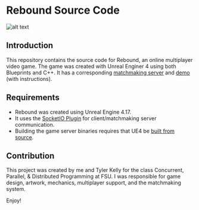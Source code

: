 Rebound Source Code
=========================

![alt text](https://jwparsons.bitbucket.io/style/images/projects/rebound/title.png "Rebound Title")

## Introduction
This repository contains the source code for Rebound, an online multiplayer video game.
The game was created with Unreal Enginer 4 using both Blueprints and C++.
It has a corresponding [matchmaking server](https://github.com/jwparsons/Rebound_MatchmakingServer) and [demo](https://github.com/jwparsons/Rebound_Demo) (with instructions).


## Requirements
* Rebound was created using Unreal Engine 4.17.
* It uses the [SocketIO Plugin](https://github.com/socketio/socket.io) for client/matchmaking server communication.
* Building the game server binaries requires that UE4 be [built from source](https://docs.unrealengine.com/en-us/Programming/Development/BuildingUnrealEngine).


## Contribution
This project was created by me and Tyler Kelly for the class Concurrent, Parallel, & Distributed Programming at FSU.
I was responsible for game design, artwork, mechanics, multiplayer support, and the matchmaking system.

Enjoy!